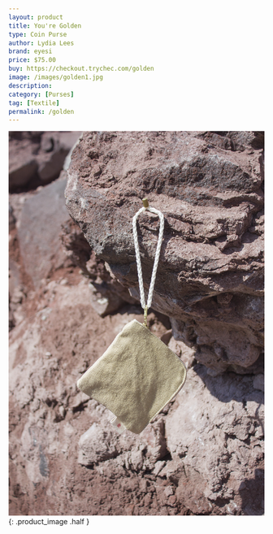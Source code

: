 ```yaml
---
layout: product
title: You're Golden
type: Coin Purse
author: Lydia Lees
brand: eyesi
price: $75.00
buy: https://checkout.trychec.com/golden
image: /images/golden1.jpg
description:
category: [Purses]
tag: [Textile]
permalink: /golden
---
```

![](/images/golden2.jpg){: .product_image .half }
